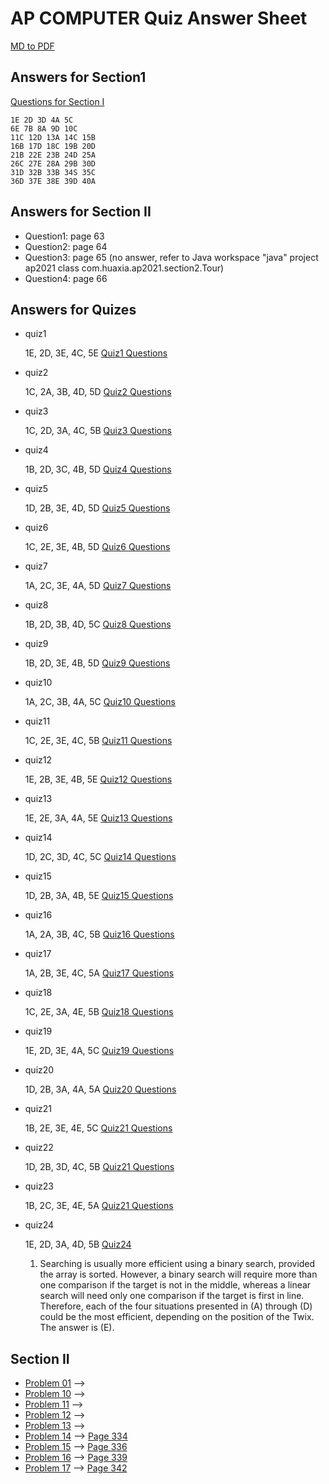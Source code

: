# AP COMPUTER Quiz Answer Sheet

[MD to PDF](https://cloudconvert.com/md-to-pdf)

## Answers for Section1
[Questions for Section I](section1.md)

```
1E 2D 3D 4A 5C 
6E 7B 8A 9D 10C 
11C 12D 13A 14C 15B 
16B 17D 18C 19B 20D 
21B 22E 23B 24D 25A 
26C 27E 28A 29B 30D 
31D 32B 33B 34S 35C 
36D 37E 38E 39D 40A 
```
## Answers for Section II
* Question1: page 63
* Question2: page 64
* Question3: page 65 (no answer, refer to Java workspace "java" project ap2021 class com.huaxia.ap2021.section2.Tour)
* Question4: page 66
  
## Answers for Quizes
* quiz1
 
    1E, 2D, 3E, 4C, 5E
    [Quiz1 Questions](quiz01.md)
* quiz2
 
    1C, 2A, 3B, 4D, 5D
    [Quiz2 Questions](quiz2.md)
* quiz3
 
    1C, 2D, 3A, 4C, 5B
    [Quiz3 Questions](quiz3.md)
* quiz4
 
    1B, 2D, 3C, 4B, 5D
    [Quiz4 Questions](quiz4.md)
* quiz5
 
    1D, 2B, 3E, 4D, 5D
    [Quiz5 Questions](quiz5.md)
* quiz6
 
    1C, 2E, 3E, 4B, 5D
    [Quiz6 Questions](quiz6.md)
* quiz7
 
    1A, 2C, 3E, 4A, 5D
    [Quiz7 Questions](quiz7.md)
* quiz8
 
    1B, 2D, 3B, 4D, 5C
    [Quiz8 Questions](quiz8.md)
* quiz9
 
    1B, 2D, 3E, 4B, 5D
    [Quiz9 Questions](quiz9.md)
* quiz10
 
    1A, 2C, 3B, 4A, 5C
    [Quiz10 Questions](quiz10.md)

 * quiz11
 
    1C, 2E, 3E, 4C, 5B
    [Quiz11 Questions](quiz11.md)

* quiz12
 
    1E, 2B, 3E, 4B, 5E
    [Quiz12 Questions](quiz12.md)

* quiz13
 
    1E, 2E, 3A, 4A, 5E
    [Quiz13 Questions](quiz13.md)

* quiz14
 
    1D, 2C, 3D, 4C, 5C
    [Quiz14 Questions](quiz14.md)

* quiz15
 
    1D, 2B, 3A, 4B, 5E
    [Quiz15 Questions](quiz15.md)

* quiz16
 
    1A, 2A, 3B, 4C, 5B
    [Quiz16 Questions](quiz16.md)

* quiz17
 
    1A, 2B, 3E, 4C, 5A
    [Quiz17 Questions](quiz17.md)
    
* quiz18
 
    1C, 2E, 3A, 4E, 5B
    [Quiz18 Questions](quiz18.md)
    
* quiz19
 
    1E, 2D, 3E, 4A, 5C
    [Quiz19 Questions](quiz19.md)

* quiz20
 
    1D, 2B, 3A, 4A, 5A
    [Quiz20 Questions](quiz20.md)

* quiz21
 
    1B, 2E, 3E, 4E, 5C
    [Quiz21 Questions](quiz21.md)

* quiz22
 
    1D, 2B, 3D, 4C, 5B
    [Quiz21 Questions](quiz22.md)

* quiz23
 
    1B, 2C, 3E, 4E, 5A
    [Quiz21 Questions](quiz23.md)

* quiz24
  
  1E, 2D, 3A, 4D, 5B
  [Quiz24 ](quiz24.md)

  1. Searching is usually more efficient using a binary search, provided the array is sorted. However, a binary search will require more than one comparison if the target is not in the middle, whereas a linear search will need only one comparison if the target is first in line. Therefore, each of the four situations presented in (A) through (D) could be the most efficient, depending on the position of the Twix. The answer is (E).

## Section II 
* [Problem 01](sectionII-01.md) ⟶ [](../ap2021/src/section2/Experiment.java)
* [Problem 10](sectionII-10.md) ⟶ [](../ap2021/src/section2/FrogsSimulation.java)
* [Problem 11](sectionII-11.md) ⟶ [](../ap2021/src/section2/WordPairList.java)
* [Problem 12](sectionII-12.md) ⟶ [](../ap2021/src/section2/CodeWordChecker.java)
* [Problem 13](sectionII-13.md) ⟶ [](../ap2021/src/section2/ArrayTester.java)
* [Problem 14](sectionII-14.md) ⟶ [Page 334](../ap2021/src/section2/Problem14.java)
* [Problem 15](sectionII-15.md) ⟶ [Page 336](../ap2021/src/section2/Problem15.java)
* [Problem 16](sectionII-16.md) ⟶ [Page 339](../ap2021/src/section2/Problem16.java)
* [Problem 17](sectionII-17.md) ⟶ [Page 342](../ap2021/src/section2/Problem17.java)
